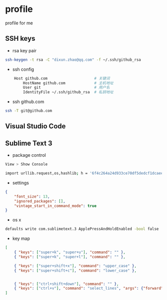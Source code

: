 # profile #

profile for me

## SSH keys ##

* rsa key pair

```bash
ssh-keygen -t rsa -C "dixun.zhao@qq.com" -f ~/.ssh/github_rsa
```

* ssh config

```bash
    Host github.com                     # 关键词
        HostName github.com             # 主机地址
        User git                        # 用户名
        IdentityFile ~/.ssh/github_rsa  # 私钥地址
```

* ssh github.com

```bash
ssh -T git@github.com
```

## Visual Studio Code ##

## Sublime Text 3 ##

* package control

```bash
View > Show Console

import urllib.request,os,hashlib; h = '6f4c264a24d933ce70df5dedcf1dcaee' + 'ebe013ee18cced0ef93d5f746d80ef60'; pf = 'Package Control.sublime-package'; ipp = sublime.installed_packages_path(); urllib.request.install_opener( urllib.request.build_opener( urllib.request.ProxyHandler()) ); by = urllib.request.urlopen( 'http://packagecontrol.io/' + pf.replace(' ', '%20')).read(); dh = hashlib.sha256(by).hexdigest(); print('Error validating download (got %s instead of %s), please try manual install' % (dh, h)) if dh != h else open(os.path.join( ipp, pf), 'wb' ).write(by)
```

* settings

```json
{
    "font_size": 13,
    "ignored_packages": [],
    "vintage_start_in_command_mode": true
}
```

* os x

```bash
defaults write com.sublimetext.3 ApplePressAndHoldEnabled -bool false
```

* key map

```json
[
    { "keys": ["super+k", "super+u"], "command": "" },
    { "keys": ["super+k", "super+l"], "command": "" },

    { "keys": ["super+shift+x"], "command": "upper_case" },
    { "keys": ["super+shift+c"], "command": "lower_case" },


    { "keys": ["ctrl+shift+down"], "command": "" },
    { "keys": ["ctrl+v"], "command": "select_lines", "args": {"forward": true} },
]
```
